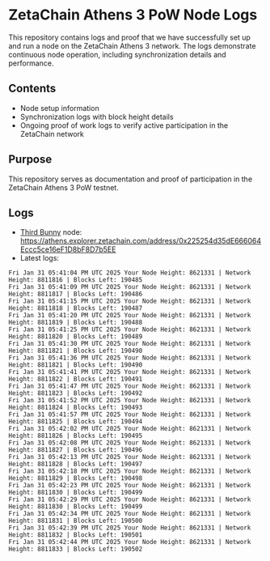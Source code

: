 # ZetaChain Athens 3 PoW Node Logs
This repository contains logs and proof that we have successfully set up and run a node on the ZetaChain Athens 3 network. The logs demonstrate continuous node operation, including synchronization details and performance.

## Contents
- Node setup information
- Synchronization logs with block height details
- Ongoing proof of work logs to verify active participation in the ZetaChain network

## Purpose
This repository serves as documentation and proof of participation in the ZetaChain Athens 3 PoW testnet.

## Logs

- [Third Bunny](https://thirdbunny.xyz/) node: https://athens.explorer.zetachain.com/address/0x225254d35dE666064Eccc5ce16eF1D8bF8D7b5EE
- Latest logs:
```
Fri Jan 31 05:41:04 PM UTC 2025 Your Node Height: 8621331 | Network Height: 8811816 | Blocks Left: 190485
Fri Jan 31 05:41:09 PM UTC 2025 Your Node Height: 8621331 | Network Height: 8811817 | Blocks Left: 190486
Fri Jan 31 05:41:15 PM UTC 2025 Your Node Height: 8621331 | Network Height: 8811818 | Blocks Left: 190487
Fri Jan 31 05:41:20 PM UTC 2025 Your Node Height: 8621331 | Network Height: 8811819 | Blocks Left: 190488
Fri Jan 31 05:41:25 PM UTC 2025 Your Node Height: 8621331 | Network Height: 8811820 | Blocks Left: 190489
Fri Jan 31 05:41:30 PM UTC 2025 Your Node Height: 8621331 | Network Height: 8811821 | Blocks Left: 190490
Fri Jan 31 05:41:36 PM UTC 2025 Your Node Height: 8621331 | Network Height: 8811821 | Blocks Left: 190490
Fri Jan 31 05:41:41 PM UTC 2025 Your Node Height: 8621331 | Network Height: 8811822 | Blocks Left: 190491
Fri Jan 31 05:41:47 PM UTC 2025 Your Node Height: 8621331 | Network Height: 8811823 | Blocks Left: 190492
Fri Jan 31 05:41:52 PM UTC 2025 Your Node Height: 8621331 | Network Height: 8811824 | Blocks Left: 190493
Fri Jan 31 05:41:57 PM UTC 2025 Your Node Height: 8621331 | Network Height: 8811825 | Blocks Left: 190494
Fri Jan 31 05:42:02 PM UTC 2025 Your Node Height: 8621331 | Network Height: 8811826 | Blocks Left: 190495
Fri Jan 31 05:42:08 PM UTC 2025 Your Node Height: 8621331 | Network Height: 8811827 | Blocks Left: 190496
Fri Jan 31 05:42:13 PM UTC 2025 Your Node Height: 8621331 | Network Height: 8811828 | Blocks Left: 190497
Fri Jan 31 05:42:18 PM UTC 2025 Your Node Height: 8621331 | Network Height: 8811829 | Blocks Left: 190498
Fri Jan 31 05:42:23 PM UTC 2025 Your Node Height: 8621331 | Network Height: 8811830 | Blocks Left: 190499
Fri Jan 31 05:42:29 PM UTC 2025 Your Node Height: 8621331 | Network Height: 8811830 | Blocks Left: 190499
Fri Jan 31 05:42:34 PM UTC 2025 Your Node Height: 8621331 | Network Height: 8811831 | Blocks Left: 190500
Fri Jan 31 05:42:39 PM UTC 2025 Your Node Height: 8621331 | Network Height: 8811832 | Blocks Left: 190501
Fri Jan 31 05:42:44 PM UTC 2025 Your Node Height: 8621331 | Network Height: 8811833 | Blocks Left: 190502
```

